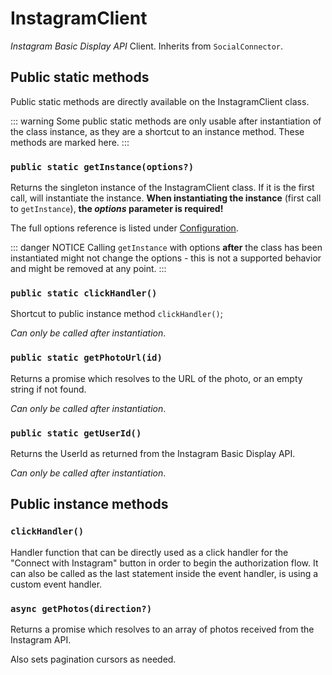 # InstagramClient

_Instagram Basic Display API_ Client.
Inherits from `SocialConnector`.

## Public static methods

Public static methods are directly available on the InstagramClient class.

::: warning
Some public static methods are only usable after instantiation of the class instance,
as they are a shortcut to an instance method.
These methods are marked here.
:::

### `public static getInstance(options?)`

Returns the singleton instance of the InstagramClient class.
If it is the first call, will instantiate the instance.
**When instantiating the instance** (first call to `getInstance`), **the _options_ parameter
is required!**

The full options reference is listed under [Configuration](/guide/configuration).

::: danger NOTICE
Calling `getInstance` with options **after** the class has been instantiated might not change the
options - this is not a supported behavior and might be removed at any point.
:::

### `public static clickHandler()`

Shortcut to public instance method `clickHandler()`;

_Can only be called after instantiation_.

### `public static getPhotoUrl(id)`

Returns a promise which resolves to the URL of the photo, or an empty string if not found.

_Can only be called after instantiation_.

### `public static getUserId()`

Returns the UserId as returned from the Instagram Basic Display API.

_Can only be called after instantiation_.

## Public instance methods

### `clickHandler()`

Handler function that can be directly used as a click handler for the
"Connect with Instagram" button in order to begin the authorization flow.
It can also be called as the last statement inside the event handler, is using a
custom event handler.

### `async getPhotos(direction?)`

Returns a promise which resolves to an array of photos received from the Instagram API.

Also sets pagination cursors as needed.

